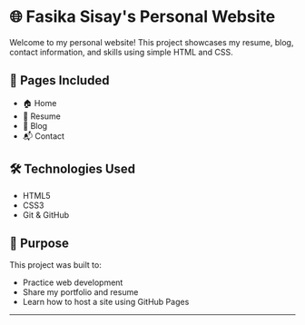 # 🌐 Fasika Sisay's Personal Website

Welcome to my personal website! This project showcases my resume, blog, contact information, and skills using simple HTML and CSS.


## 📁 Pages Included
- 🏠 Home
- 📄 Resume
- 📝 Blog
- 📬 Contact

## 🛠️ Technologies Used
- HTML5
- CSS3
- Git & GitHub

## 📌 Purpose
This project was built to:
- Practice web development
- Share my portfolio and resume
- Learn how to host a site using GitHub Pages

---

